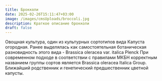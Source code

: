 ```yaml
---
title: Брокколи
date: 2025-02-26T15:11:47+03:00
image: /images/cmsUploads/broссoli.jpg
description: Краткое описание брокколи
draft: false
---
```


Овощная культура, один из культурных сортотипов вида Капуста огородная. Ранее выделялась как самостоятельная ботаническая разновидность этого вида - Brassica oleracea var. italica Plenck При современном подходе в соответствии с правилами МКБН корректным названием группы сортов является Brassica oleracea Italica Group. Ближайший родственник и генетический предшественник цветной капусты.
